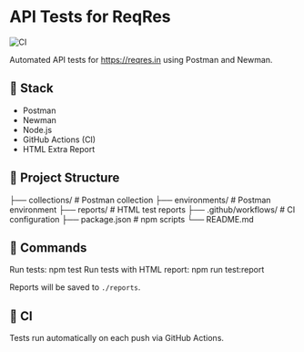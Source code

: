 # API Tests for ReqRes
![CI](https://github.com/NikitaMelehin/postman-api-reqres-project/actions/workflows/api-tests.yml/badge.svg)

Automated API tests for https://reqres.in using Postman and Newman.

## 📌 Stack
- Postman
- Newman
- Node.js
- GitHub Actions (CI)
- HTML Extra Report

## 📌 Project Structure
├── collections/        # Postman collection
├── environments/       # Postman environment
├── reports/            # HTML test reports
├── .github/workflows/  # CI configuration
├── package.json        # npm scripts
└── README.md

## 📌 Commands
Run tests: npm test
Run tests with HTML report: npm run test:report

Reports will be saved to `./reports`.

## 📌 CI
Tests run automatically on each push via GitHub Actions.